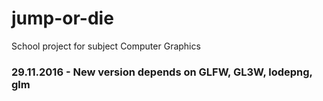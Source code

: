 # jump-or-die
School project for subject Computer Graphics

### 29.11.2016 - New version depends on GLFW, GL3W, lodepng, glm